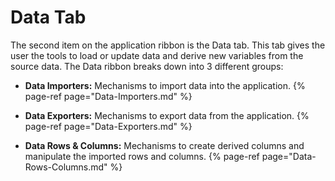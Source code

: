 # Data Tab


The second item on the application ribbon is the Data tab.  This tab gives the user the tools to load or update data and derive new variables from the source data. The Data ribbon breaks down into 3 different groups:


- **Data Importers:** Mechanisms to import data into the application.
{% page-ref page="Data-Importers.md" %}


- **Data Exporters:** Mechanisms to export data from the application.
{% page-ref page="Data-Exporters.md" %}

- **Data Rows & Columns:** Mechanisms to create derived columns and manipulate the imported rows and columns.
{% page-ref page="Data-Rows-Columns.md" %}
 
